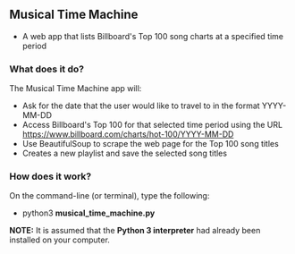 ## Musical Time Machine
* A web app that lists Billboard's Top 100 song charts at a specified time period

### What does it do?
The Musical Time Machine app will:
* Ask for the date that the user would like to travel to in the format YYYY-MM-DD
* Access Billboard's Top 100 for that selected time period using the URL https://www.billboard.com/charts/hot-100/YYYY-MM-DD
* Use BeautifulSoup to scrape the web page for the Top 100 song titles
* Creates a new playlist and save the selected song titles

### How does it work?
On the command-line (or terminal), type the following:<br>
* python3 <b>musical_time_machine.py</b>

<b>NOTE:</b> It is assumed that the <b>Python 3 interpreter</b> had already been installed on your computer.
